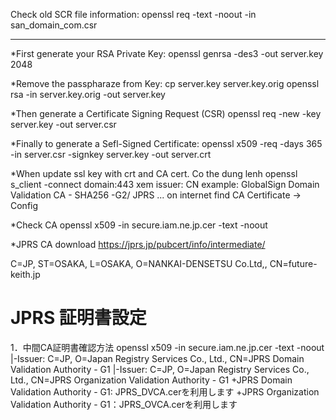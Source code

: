 
Check old SCR file information:
	openssl req -text -noout -in san_domain_com.csr

-----------------------------------
*First generate your RSA Private Key:
   openssl genrsa -des3 -out server.key 2048

*Remove the passpharaze from Key:
   cp server.key server.key.orig
   openssl rsa -in server.key.orig -out server.key

*Then generate a Certificate Signing Request (CSR)
   openssl req -new -key server.key -out server.csr

*Finally to generate a Sefl-Signed Certificate:
   openssl x509 -req -days 365 -in server.csr -signkey server.key -out server.crt

*When update ssl key with crt and CA cert.
Co the dung lenh openssl s_client -connect domain:443
xem issuer: CN example: GlobalSign Domain Validation CA - SHA256 -G2/ JPRS ... 
on internet find CA Certificate -> Config

*Check CA 
openssl x509 -in secure.iam.ne.jp.cer -text -noout

*JPRS CA download
https://jprs.jp/pubcert/info/intermediate/

C=JP, ST=OSAKA, L=OSAKA, O=NANKAI-DENSETSU Co.Ltd,, CN=future-keith.jp


# JPRS 証明書設定

1．中間CA証明書確認方法
	openssl x509 -in secure.iam.ne.jp.cer -text -noout
	|-Issuer: C=JP, O=Japan Registry Services Co., Ltd., CN=JPRS Domain Validation Authority - G1
	|-Issuer: C=JP, O=Japan Registry Services Co., Ltd., CN=JPRS Organization Validation Authority - G1
	+JPRS Domain Validation Authority - G1: JPRS_DVCA.cerを利用します
	+JPRS Organization Validation Authority - G1：JPRS_OVCA.cerを利用します
